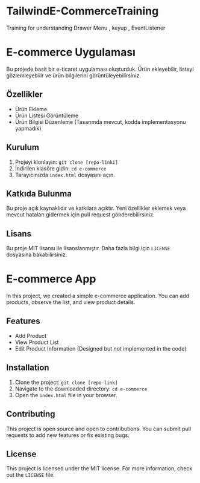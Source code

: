 # TailwindE-CommerceTraining
Training for understanding Drawer Menu , keyup , EventListener
# E-commerce Uygulaması

Bu projede basit bir e-ticaret uygulaması oluşturduk. Ürün ekleyebilir, listeyi gözlemleyebilir ve ürün bilgilerini görüntüleyebilirsiniz.

## Özellikler

- Ürün Ekleme
- Ürün Listesi Görüntüleme
- Ürün Bilgisi Düzenleme (Tasarımda mevcut, kodda implementasyonu yapmadık)

## Kurulum

1. Projeyi klonlayın: `git clone [repo-linki]`
2. İndirilen klasöre gidin: `cd e-commerce`
3. Tarayıcınızda `index.html` dosyasını açın.

## Katkıda Bulunma

Bu proje açık kaynaklıdır ve katkılara açıktır. Yeni özellikler eklemek veya mevcut hataları gidermek için pull request gönderebilirsiniz.

## Lisans

Bu proje MIT lisansı ile lisanslanmıştır. Daha fazla bilgi için `LICENSE` dosyasına bakabilirsiniz.
 
# E-commerce App

In this project, we created a simple e-commerce application. You can add products, observe the list, and view product details.

## Features

- Add Product
- View Product List
- Edit Product Information (Designed but not implemented in the code)

## Installation

1. Clone the project: `git clone [repo-link]`
2. Navigate to the downloaded directory: `cd e-commerce`
3. Open the `index.html` file in your browser.

## Contributing

This project is open source and open to contributions. You can submit pull requests to add new features or fix existing bugs.

## License

This project is licensed under the MIT license. For more information, check out the `LICENSE` file.
